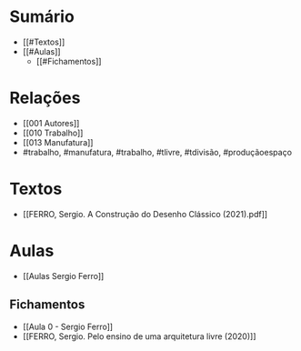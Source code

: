 # Sumário
- [[#Textos]]
- [[#Aulas]]
	- [[#Fichamentos]]
# Relações
- [[001 Autores]]
-  [[010 Trabalho]]
- [[013 Manufatura]]
- #trabalho, #manufatura, #trabalho, #tlivre, #tdivisão, #produçãoespaço 
# Textos 
- [[FERRO, Sergio. A Construção do Desenho Clássico (2021).pdf]]
# Aulas 
- [[Aulas Sergio Ferro]]
## Fichamentos 
- [[Aula 0 - Sergio Ferro]]
- [[FERRO, Sergio. Pelo ensino de uma arquitetura livre (2020)]]

